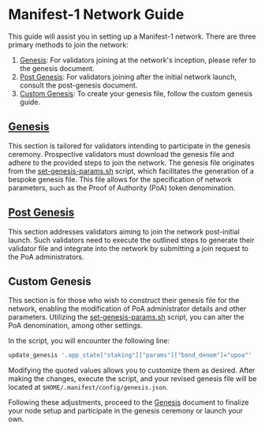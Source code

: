 # Manifest-1 Network Guide

This guide will assist you in setting up a Manifest-1 network. There are three primary methods to join the network:

1. [Genesis](./GENESIS.md): For validators joining at the network's inception, please refer to the genesis document.
2. [Post Genesis](./POST_GENESIS.md): For validators joining after the initial network launch, consult the post-genesis document.
3. [Custom Genesis](#custom-genesis): To create your genesis file, follow the custom genesis guide.

## [Genesis](./GENESIS.md)

This section is tailored for validators intending to participate in the genesis ceremony. Prospective validators must download the genesis file and adhere to the provided steps to join the network. The genesis file originates from the [set-genesis-params.sh](./set-genesis-params.sh) script, which facilitates the generation of a bespoke genesis file. This file allows for the specification of network parameters, such as the Proof of Authority (PoA) token denomination.

## [Post Genesis](./POST_GENESIS.md)

This section addresses validators aiming to join the network post-initial launch. Such validators need to execute the outlined steps to generate their validator file and integrate into the network by submitting a join request to the PoA administrators.

## Custom Genesis

This section is for those who wish to construct their genesis file for the network, enabling the modification of PoA administrator details and other parameters. Utilizing the [set-genesis-params.sh](./set-genesis-params.sh) script, you can alter the PoA denomination, among other settings.

In the script, you will encounter the following line:

```bash
update_genesis '.app_state["staking"]["params"]["bond_denom"]="upoa"'
```

Modifying the quoted values allows you to customize them as desired. After making the changes, execute the script, and your revised genesis file will be located at `$HOME/.manifest/config/genesis.json`.

Following these adjustments, proceed to the [Genesis](./GENESIS.md) document to finalize your node setup and participate in the genesis ceremony or launch your own.
